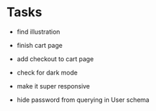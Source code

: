 # Tasks

- find illustration
- finish cart page
- add checkout to cart page
- check for dark mode
- make it super responsive

- hide password from querying in User schema

